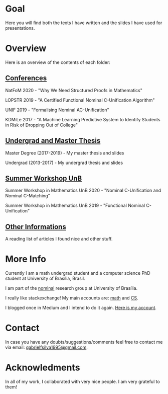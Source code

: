 # Goal
Here you will find both the texts I have written and the slides I have used for presentations. 


# Overview
Here is an overview of the contents of each folder: 

## [Conferences]()
NatFoM 2020 - "Why We Need Structured Proofs in Mathematics"

LOPSTR 2019 - "A Certified Functional Nominal C-Unification Algorithm"

UNIF 2019 - "Formalising Nominal AC-Unification"

KDMiLe 2017 - "A Machine Learning Predictive System to Identify Students in Risk of
          Dropping Out of College" <br>

## [Undergrad and Master Thesis]()
Master Degree (2017-2019) - My master thesis and slides

Undergrad (2013-2017) - My undergrad thesis and slides <br>

## [Summer Workshop UnB]()
Summer Workshop in Mathematics UnB 2020 - "Nominal C-Unification and Nominal C-Matching"

Summer Workshop in Mathematics UnB 2019 - "Functional Nominal C-Unification"

## [Other Informations]()
A reading list of articles I found nice and other stuff.  

# More Info
Currently I am a math undergrad student and a computer science PhD student at University of Brasília, Brasil. 

I am part of the [nominal](http://nominal.cic.unb.br/) research group at University of Brasília. 

I really like stackexchange! My main accounts are: [math](https://math.stackexchange.com/users/719242/gabriel-f-silva) and [CS](https://cs.stackexchange.com/users/118752/gabriel-f-silva).  

I blogged once in Medium and I intend to do it again. [Here is my account](https://medium.com/@gabrielferreirasilva). 

# Contact
In case you have any doubts/suggestions/comments feel free to contact me via email:
gabrielfsilva1995@gmail.com.

# Acknowledments
In all of my work, I collaborated with very nice people. I am very grateful to them!
